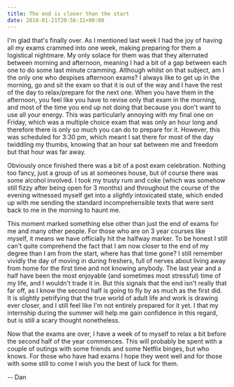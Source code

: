 ```yaml
---
title: The end is closer than the start
date: 2018-01-21T20:56:11+00:00
---
```

I'm glad that's finally over. As I mentioned last week I had the joy of having all my exams crammed into one week, making preparing for them a logistical nightmare. My only solace for them was that they alternated between morning and afternoon, meaning I had a bit of a gap between each one to do some last minute cramming. Although whilst on that subject, am I the only one who despises afternoon exams? I always like to get up in the morning, go and sit the exam so that it is out of the way and I have the rest of the day to relax/prepare for the next one. When you have them in the afternoon, you feel like you have to revise only that exam in the morning, and most of the time you end up not doing that because you don't want to use all your energy. This was particularly annoying with my final one on Friday, which was a multiple choice exam that was only an hour long and therefore there is only so much you can do to prepare for it. However, this was scheduled for 3:30 pm, which meant I sat there for most of the day twiddling my thumbs, knowing that an hour sat between me and freedom but that hour was far away.

Obviously once finished there was a bit of a post exam celebration. Nothing too fancy, just a group of us at someones house, but of course there was some alcohol involved. I took my trusty rum and coke (which was somehow still fizzy after being open for 3 months) and throughout the course of the evening witnessed myself get into a _slightly_ intoxicated state, which ended up with me sending the standard incomprehensible texts that were sent back to me in the morning to haunt me.

This moment marked something else other than just the end of exams for me and many other people. For those who are on 3 year courses like myself, it means we have officially hit the halfway marker. To be honest I still can't quite comprehend the fact that I am now closer to the end of my degree than I am from the start, where has that time gone? I still remember vividly the day of moving in during freshers, full of nerves about living away from home for the first time and not knowing anybody. The last year and a half have been the most enjoyable (and sometimes most stressful) time of my life, and I wouldn't trade it in. But this signals that the end isn't really that far off, as I know the second half is going to fly by as much as the first did. It is slightly petrifying that the true world of adult life and work is drawing ever closer, and I still feel like I'm not entirely prepared for it yet. I that my internship during the summer will help me gain confidence in this regard, but is still a scary thought nonetheless.

Now that the exams are over, I have a week of to myself to relax a bit before the second half of the year commences. This will probably be spent with a couple of outings with some friends and some Netflix binges, but who knows. For those who have had exams I hope they went well and for those with some still to come I wish you the best of luck for them.

-- Dan

